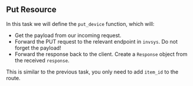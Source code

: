 ## Put Resource

In this task we will define the `put_device` function, which will:
- Get the payload from our incoming request.
- Forward the PUT request to the relevant endpoint in `invsys`. Do not forget the payload!
- Forward the response back to the client. Create a `Response` object from the received `response`.

<div class="hint">

This is similar to the previous task, you only need to add `item_id` to the route.
</div>
